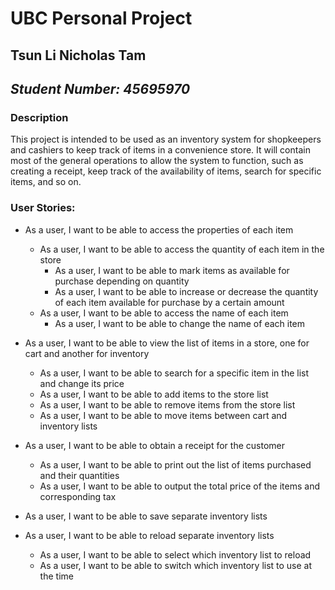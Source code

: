 # **UBC Personal Project**

## Tsun Li Nicholas Tam
## *Student Number: 45695970*

### Description
This project is intended to be used as an inventory system for shopkeepers and cashiers to keep track of items in a 
convenience store. It will contain most of the general operations to allow the system to function, such as creating a 
receipt, keep track of the availability of items, search for specific items, and so on.

### User Stories:
- As a user, I want to be able to access the properties of each item
    - As a user, I want to be able to access the quantity of each item in the store
        - As a user, I want to be able to mark items as available for purchase depending on quantity
        - As a user, I want to be able to increase or decrease the quantity of each item available for purchase by a 
certain amount
    - As a user, I want to be able to access the name of each item
      - As a user, I want to be able to change the name of each item

- As a user, I want to be able to view the list of items in a store, one for cart and another for inventory
  - As a user, I want to be able to search for a specific item in the list and change its price
  - As a user, I want to be able to add items to the store list
  - As a user, I want to be able to remove items from the store list
  - As a user, I want to be able to move items between cart and inventory lists

- As a user, I want to be able to obtain a receipt for the customer
  - As a user, I want to be able to print out the list of items purchased and their quantities
  - As a user, I want to be able to output the total price of the items and corresponding tax

- As a user, I want to be able to save separate inventory lists
- As a user, I want to be able to reload separate inventory lists
  - As a user, I want to be able to select which inventory list to reload
  - As a user, I want to be able to switch which inventory list to use at the time

[//]: # (- As a user, I want to be able to access multiple stores with their own item lists &#40;e.g. Store A and Store B are from)
[//]: # (    the same company and at different locations&#41;)